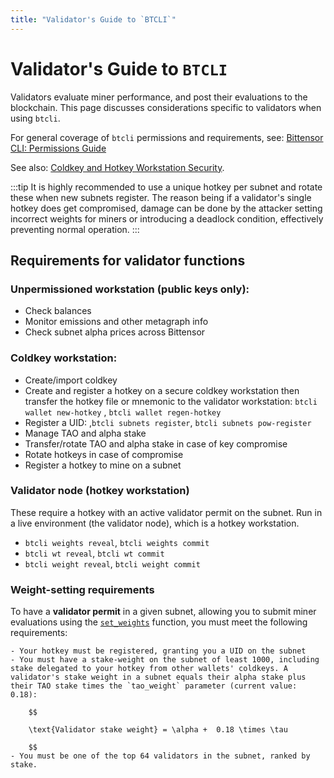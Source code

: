 ```yaml
---
title: "Validator's Guide to `BTCLI`"
---
```


# Validator's Guide to `BTCLI`

Validators evaluate miner performance, and post their evaluations to the blockchain. This page discusses considerations specific to validators when using `btcli`.

For general coverage of `btcli` permissions and requirements, see: [Bittensor CLI: Permissions Guide](../btcli-permissions)

See also: [Coldkey and Hotkey Workstation Security](../getting-started/coldkey-hotkey-security).

:::tip 
It is highly recommended to use a unique hotkey per subnet and rotate these when new subnets register. The reason being if a validator's single hotkey does get compromised, damage can be done by the attacker setting incorrect weights for miners or introducing a deadlock condition, effectively preventing normal operation.
:::

## Requirements for validator functions

### Unpermissioned workstation (public keys only):
- Check balances
- Monitor emissions and other metagraph info
- Check subnet alpha prices across Bittensor

### Coldkey workstation:
- Create/import coldkey
- Create and register a hotkey on a secure coldkey workstation  then transfer the hotkey file or mnemonic to the validator workstation: `btcli wallet new-hotkey` , `btcli wallet regen-hotkey`
- Register a UID: ,`btcli subnets register`, `btcli subnets pow-register`
- Manage TAO and alpha stake
- Transfer/rotate TAO and alpha stake in case of key compromise
- Rotate hotkeys in case of compromise
- Register a hotkey to mine on a subnet

### Validator node (hotkey workstation)

These require a hotkey with an active validator permit on the subnet. Run in a live environment (the validator node), which is a hotkey workstation.

- `btcli weights reveal`, `btcli weights commit`  
- `btcli wt reveal`, `btcli wt commit`  
- `btcli weight reveal`, `btcli weight commit`  

### Weight-setting requirements

To have a **validator permit** in a given subnet, allowing you to submit miner evaluations using the [`set_weights`](pathname:///python-api/html/autoapi/bittensor/core/extrinsics/set_weights/index.html) function, you must meet the following requirements:

	- Your hotkey must be registered, granting you a UID on the subnet
	- You must have a stake-weight on the subnet of least 1000, including stake delegated to your hotkey from other wallets' coldkeys. A validator's stake weight in a subnet equals their alpha stake plus their TAO stake times the `tao_weight` parameter (current value: 0.18):

		$$

		\text{Validator stake weight} = \alpha +  0.18 \times \tau 

		$$
	- You must be one of the top 64 validators in the subnet, ranked by stake.


